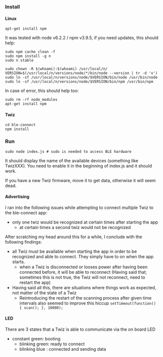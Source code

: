 ### Install

#### Linux

    apt-get install npm

It was tested with node v6.2.2 / npm v3.9.5, if you need updates, this should help:

    sudo npm cache clean -f
    sudo npm install -g n
    sudo n stable

    sudo chown -R $(whoami):$(whoami) /usr/local/n/
    VERSION=$(/usr/local/n/versions/node/*/bin/node --version | tr -d 'v')
    sudo ln -sf /usr/local/n/versions/node/$VERSION/bin/node /usr/bin/node
    sudo ln -sf /usr/local/n/versions/node/$VERSION/bin/npm /usr/bin/npm

In case of error, this should help too:

    sudo rm -rf node_modules
    apt-get install npm

#### Twiz

    cd ble-connect
    npm install


### Run

    sudo node index.js # sudo is needed to access BLE hardware

It should display the name of the available devices (something like TwizXXX).
You need to enable it in the beginning of index.js and it should work.

If you have a new Twiz firmware, move it to get data, otherwise it will seem dead.


#### Advertising

I ran into the following issues while attempting to  connect multiple  Twiz to the ble-connect app:

  - only one twiz would be recognized at certain times after starting the app
	- at certain times a second twiz would not be recognized

After scratching my head around this for a while, I conclude with the following findings:

  - all Twiz must be available when starting the app in order to be recognized and able to connect. They simply have to on when the app starts.
	- when a Twiz is disconnected or looses power after having been connected before, it will be able to reconnect (Having said that, sometimes this is not true, the Twiz will not reconnect, need to restart the app)
  - Having said all this, there are situations where things work as expected, not matter of the state of a Twiz
	- Reintroducing the restart of the scanning process after given time intervals also seemed to improve this hiccup `setTimeout(function() { scan(); }, 10000);`

#### LED

There are 3 states that a Twiz is able to communicate via the on board LED

  - constant green: booting
	- blinking green: ready to connect
	- blinking blue : connected and sending data 
	






